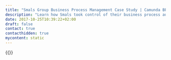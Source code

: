 ```yaml
---
title: "Smals Group Business Process Management Case Study | Camunda BPM"
description: "Learn how Smals took control of their business process automation and improved efficiency in their organization with Camunda. Camunda is the leader for workflow automation based on Java and BPMN 2.0."
date: 2017-10-25T10:39:22+02:00
draft: false
contact: true
contacthidden: true
mycontent: static
---
```

{{<case-study-single
company="Smals"
companydescription="<p>Smals vzw is the joint non-profit ICT services organization of Belgian public institutions, mainly active within social security and public health at federal, regional and local level. Thanks to technical expertise, detailed understanding of the business processes of its member institutions, technical standardization, reuse and economies of scale, Smals offers innovative IT applications and services with high added value. For over 75 years, Smals has been a pioneer in information management within the public sector for the benefit of Belgian citizens and businesses.</p>"
customerquote=""
teaser=""
usecase=""
videolink=""
logo="//images.ctfassets.net/vpidbgnakfvf/4uZsUWUHhhsbznKs2XmTuU/5b31b8665b898a5cb760ef421e72988b/Smals-Logo.png"
pdf=""
thumbnail="">}}